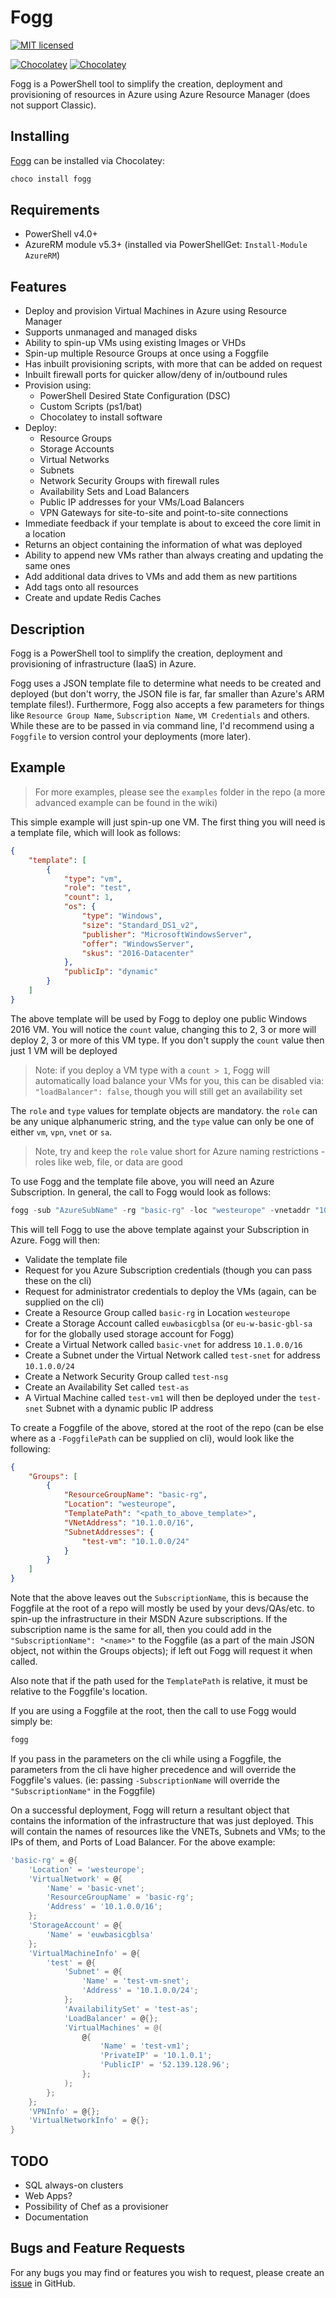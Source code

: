 # Fogg

[![MIT licensed](https://img.shields.io/badge/license-MIT-blue.svg)](https://raw.githubusercontent.com/Badgerati/Fogg/master/LICENSE.txt)

[![Chocolatey](https://img.shields.io/chocolatey/v/fogg.svg?colorB=a1301c)](https://chocolatey.org/packages/fogg)
[![Chocolatey](https://img.shields.io/chocolatey/dt/fogg.svg?label=downloads&colorB=a1301c)](https://chocolatey.org/packages/fogg)

Fogg is a PowerShell tool to simplify the creation, deployment and provisioning of resources in Azure using Azure Resource Manager (does not support Classic).

## Installing

[Fogg](https://chocolatey.org/packages/fogg) can be installed via Chocolatey:

```bash
choco install fogg
```

## Requirements

* PowerShell v4.0+
* AzureRM module v5.3+ (installed via PowerShellGet: `Install-Module AzureRM`)

## Features

* Deploy and provision Virtual Machines in Azure using Resource Manager
* Supports unmanaged and managed disks
* Ability to spin-up VMs using existing Images or VHDs
* Spin-up multiple Resource Groups at once using a Foggfile
* Has inbuilt provisioning scripts, with more that can be added on request
* Inbuilt firewall ports for quicker allow/deny of in/outbound rules
* Provision using:
  * PowerShell Desired State Configuration (DSC)
  * Custom Scripts (ps1/bat)
  * Chocolatey to install software
* Deploy:
  * Resource Groups
  * Storage Accounts
  * Virtual Networks
  * Subnets
  * Network Security Groups with firewall rules
  * Availability Sets and Load Balancers
  * Public IP addresses for your VMs/Load Balancers
  * VPN Gateways for site-to-site and point-to-site connections
* Immediate feedback if your template is about to exceed the core limit in a location
* Returns an object containing the information of what was deployed
* Ability to append new VMs rather than always creating and updating the same ones
* Add additional data drives to VMs and add them as new partitions
* Add tags onto all resources
* Create and update Redis Caches

## Description

Fogg is a PowerShell tool to simplify the creation, deployment and provisioning of infrastructure (IaaS) in Azure.

Fogg uses a JSON template file to determine what needs to be created and deployed (but don't worry, the JSON file is far, far smaller than Azure's ARM template files!). Furthermore, Fogg also accepts a few parameters for things like `Resource Group Name`, `Subscription Name`, `VM Credentials` and others. While these are to be passed in via command line, I'd recommend using a `Foggfile` to version control your deployments (more later).

## Example

> For more examples, please see the `examples` folder in the repo (a more advanced example can be found in the wiki)

This simple example will just spin-up one VM. The first thing you will need is a template file, which will look as follows:

```json
{
    "template": [
        {
            "type": "vm",
            "role": "test",
            "count": 1,
            "os": {
                "type": "Windows",
                "size": "Standard_DS1_v2",
                "publisher": "MicrosoftWindowsServer",
                "offer": "WindowsServer",
                "skus": "2016-Datacenter"
            },
            "publicIp": "dynamic"
        }
    ]
}
```

The above template will be used by Fogg to deploy one public Windows 2016 VM. You will notice the `count` value, changing this to 2, 3 or more will deploy 2, 3 or more of this VM type. If you don't supply the `count` value then just 1 VM will be deployed

> Note: if you deploy a VM type with a `count > 1`, Fogg will automatically load balance your VMs for you, this can be disabled via: `"loadBalancer": false`, though you will still get an availability set

The `role` and `type` values for template objects are mandatory. the `role` can be any unique alphanumeric string, and the `type` value can only be one of either `vm`, `vpn`, `vnet` or `sa`.

> Note, try and keep the `role` value short for Azure naming restrictions - roles like web, file, or data are good

To use Fogg and the template file above, you will need an Azure Subscription. In general, the call to Fogg would look as follows:

```powershell
fogg -sub "AzureSubName" -rg "basic-rg" -loc "westeurope" -vnetaddr "10.1.0.0/16" -snets @{"test-vm"="10.1.0.0/24"} -tp "<path_to_above_template>"
```

This will tell Fogg to use the above template against your Subscription in Azure. Fogg will then:

* Validate the template file
* Request for you Azure Subscription credentials (though you can pass these on the cli)
* Request for administrator credentials to deploy the VMs (again, can be supplied on the cli)
* Create a Resource Group called `basic-rg` in Location `westeurope`
* Create a Storage Account called `euwbasicgblsa` (or `eu-w-basic-gbl-sa` for for the globally used storage account for Fogg)
* Create a Virtual Network called `basic-vnet` for address `10.1.0.0/16`
* Create a Subnet under the Virtual Network called `test-snet` for address `10.1.0.0/24`
* Create a Network Security Group called `test-nsg`
* Create an Availability Set called `test-as`
* A Virtual Machine called `test-vm1` will then be deployed under the `test-snet` Subnet with a dynamic public IP address

To create a Foggfile of the above, stored at the root of the repo (can be else where as a `-FoggfilePath` can be supplied on cli), would look like the following:

```json
{
    "Groups": [
        {
            "ResourceGroupName": "basic-rg",
            "Location": "westeurope",
            "TemplatePath": "<path_to_above_template>",
            "VNetAddress": "10.1.0.0/16",
            "SubnetAddresses": {
                "test-vm": "10.1.0.0/24"
            }
        }
    ]
}
```

Note that the above leaves out the `SubscriptionName`, this is because the Foggfile at the root of a repo will mostly be used by your devs/QAs/etc. to spin-up the infrastructure in their MSDN Azure subscriptions. If the subscription name is the same for all, then you could add in the `"SubscriptionName": "<name>"` to the Foggfile (as a part of the main JSON object, not within the Groups objects); if left out Fogg will request it when called.

Also note that if the path used for the `TemplatePath` is relative, it must be relative to the Foggfile's location.

If you are using a Foggfile at the root, then the call to use Fogg would simply be:

```powershell
fogg
```

If you pass in the parameters on the cli while using a Foggfile, the parameters from the cli have higher precedence and will override the Foggfile's values. (ie: passing `-SubscriptionName` will override the `"SubscriptionName"` in the Foggfile)

On a successful deployment, Fogg will return a resultant object that contains the information of the infrastructure that was just deployed.
This will contain the names of resources like the VNETs, Subnets and VMs; to the IPs of them, and Ports of Load Balancer. For the above example:

```powershell
'basic-rg' = @{
    'Location' = 'westeurope';
    'VirtualNetwork' = @{
        'Name' = 'basic-vnet';
        'ResourceGroupName' = 'basic-rg';
        'Address' = '10.1.0.0/16';
    };
    'StorageAccount' = @{
        'Name' = 'euwbasicgblsa'
    };
    'VirtualMachineInfo' = @{
        'test' = @{
            'Subnet' = @{ 
                'Name' = 'test-vm-snet';
                'Address' = '10.1.0.0/24';
            };
            'AvailabilitySet' = 'test-as';
            'LoadBalancer' = @{};
            'VirtualMachines' = @(
                @{
                    'Name' = 'test-vm1';
                    'PrivateIP' = '10.1.0.1';
                    'PublicIP' = '52.139.128.96';
                };
            );
        };
    };
    'VPNInfo' = @{};
    'VirtualNetworkInfo' = @{};
}
```

## TODO

* SQL always-on clusters
* Web Apps?
* Possibility of Chef as a provisioner
* Documentation

## Bugs and Feature Requests

For any bugs you may find or features you wish to request, please create an [issue](https://github.com/Badgerati/Fogg/issues "Issues") in GitHub.